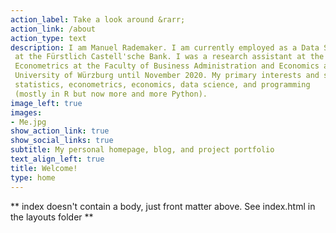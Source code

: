 ```yaml
---
action_label: Take a look around &rarr;
action_link: /about
action_type: text
description: I am Manuel Rademaker. I am currently employed as a Data Scientist 
 at the Fürstlich Castell'sche Bank. I was a research assistant at the Chair of
 Econometrics at the Faculty of Business Administration and Economics at the 
 University of Würzburg until November 2020. My primary interests and skills are in
 statistics, econometrics, economics, data science, and programming 
 (mostly in R but now more and more Python).
image_left: true
images:
- Me.jpg
show_action_link: true
show_social_links: true
subtitle: My personal homepage, blog, and project portfolio
text_align_left: true
title: Welcome!
type: home
---
```


** index doesn't contain a body, just front matter above.
See index.html in the layouts folder **
